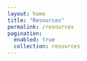 ```yaml
---
layout: home
title: "Resources"
permalink: /resources
pagination: 
  enabled: true
  collection: resources
---
```


